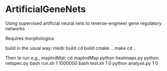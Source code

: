 # ArtificialGeneNets
Using supervised artificial neural nets to reverse-engineer gene regulatory networks

Requires morphologica

build in the usual way:
mkdir build
cd build
cmake ..
make
cd ..

Then to run e.g., mapIndMat:
    cd mapIndMap
    python heatmaps.py 
    python netspec.py
    bash run.sh 1 1000000
    bash test.sh 1 0
    python analyse.py 1 0
